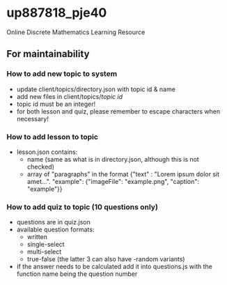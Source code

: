 # up887818_pje40
 Online Discrete Mathematics Learning Resource

## For maintainability

### How to add new topic to system
- update client/topics/directory.json with topic id & name
- add new files in client/topics/*topic id*
- topic id must be an integer!
- for both lesson and quiz, please remember to escape characters when necessary!

### How to add lesson to topic
- lesson.json contains:
  - name (same as what is in directory.json, although this is not checked)
  - array of "paragraphs" in the format
    {"text" : "Lorem ipsum dolor sit amet...".
    "example": {"imageFile": "example.png",
                "caption": "example"}}

### How to add quiz to topic (10 questions only)
- questions are in quiz.json
- available question formats:
  - written
  - single-select
  - multi-select
  - true-false
  (the latter 3 can also have -random variants)
- if the answer needs to be calculated add it into questions.js with the function name being the question number
